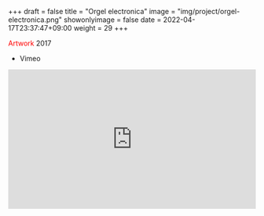 +++
draft = false
title = "Orgel electronica"
image = "img/project/orgel-electronica.png"
showonlyimage = false
date = 2022-04-17T23:37:47+09:00
weight = 29
+++

<span style="color: red;">Artwork</span> 2017
<!--more-->

- Vimeo
<div style="padding:56.25% 0 0 0;position:relative;"><iframe src="https://player.vimeo.com/video/256546995?h=36890f80d2&amp;badge=0&amp;autopause=0&amp;player_id=0&amp;app_id=58479" frameborder="0" allow="autoplay; fullscreen; picture-in-picture" allowfullscreen style="position:absolute;top:0;left:0;width:100%;height:100%;" title="orgelElectronica"></iframe></div><script src="https://player.vimeo.com/api/player.js"></script>